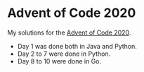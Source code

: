 # Advent of Code 2020
My solutions for the [Advent of Code 2020](https://adventofcode.com/2020).

- Day 1 was done both in Java and Python.
- Day 2 to 7 were done in Python.
- Day 8 to 10 were done in Go.
